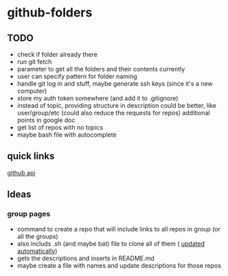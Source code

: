 # github-folders
## TODO 
- check if folder already there
- run git fetch
- parameter to get all the folders and their contents currently
- user can specify pattern for folder naming
- handle git log in and stuff, maybe generate ssh keys (since it's a new computer)
- store my auth token somewhere (and add it to .gitignore)
- instead of topic, providing structure in description could be better, like user/group/etc (could also reduce the requests for repos)
additional points in google doc
- get list of repos with no topics
- maybe bash file with autocomplete

## quick links
[github api](https://developer.github.com/v3/)


## Ideas
### group pages
- command to create a repo that will include links to all repos in group (or all the groups)
- also includs .sh (and maybe bat) file to clone all of them ( [updated automatically](https://developer.github.com/v3/repos/contents/))
- gets the descriptions and inserts in README.md
- maybe create a file with names and update descriptions for those repos